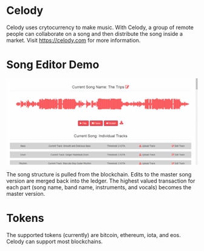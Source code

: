 # Celody
Celody uses crytocurrency to make music. With Celody, a group of remote people can collaborate on a song and then distribute the song inside a market. Visit https://celody.com for more information.

# Song Editor Demo
![alt text](https://github.com/crypto5000/celody/blob/master/img/songeditordemo1.gif "Song Editor")

The song structure is pulled from the blockchain. Edits to the master song version are merged back into the ledger. The highest valued transaction for each part (song name, band name, instruments, and vocals) becomes the master version.

# Tokens
The supported tokens (currently) are bitcoin, ethereum, iota, and eos. Celody can support most blockchains.
